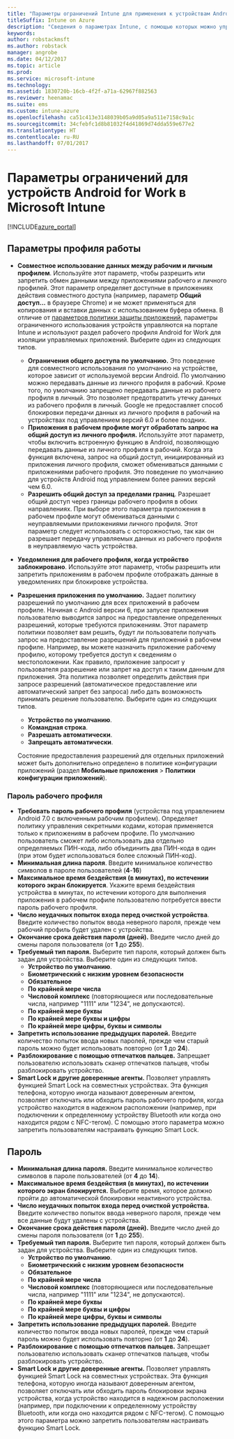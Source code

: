 ```yaml
---
title: "Параметры ограничений Intune для применения к устройствам Android for Work"
titleSuffix: Intune on Azure
description: "Сведения о параметрах Intune, с помощью которых можно управлять параметрами и работой устройств Android for Work.\""
keywords: 
author: robstackmsft
ms.author: robstack
manager: angrobe
ms.date: 04/12/2017
ms.topic: article
ms.prod: 
ms.service: microsoft-intune
ms.technology: 
ms.assetid: 1830720b-16cb-4f2f-a71a-62967f882563
ms.reviewer: heenamac
ms.suite: ems
ms.custom: intune-azure
ms.openlocfilehash: ca51c413e3148039b05a9d05a9a511e7158c9a1c
ms.sourcegitcommit: 34cfebfc1d8b81032f4d41869d74dda559e677e2
ms.translationtype: HT
ms.contentlocale: ru-RU
ms.lasthandoff: 07/01/2017
---
```

# <a name="android-for-work-device-restriction-settings-in-microsoft-intune"></a>Параметры ограничений для устройств Android for Work в Microsoft Intune

[!INCLUDE[azure_portal](./includes/azure_portal.md)]

## <a name="work-profile-settings"></a>Параметры профиля работы
- **Совместное использование данных между рабочим и личным профилем**. Используйте этот параметр, чтобы разрешить или запретить обмен данными между приложениями рабочего и личного профилей. Этот параметр определяет доступные в приложениях действия совместного доступа (например, параметр **Общий доступ…** в браузере Chrome) и не может применяться для копирования и вставки данных с использованием буфера обмена. В отличие от [параметров политики защиты приложений](https://docs.microsoft.com/intune-classic/deploy-use/protect-app-data-using-mobile-app-management-policies-with-microsoft-intune), параметры ограниченного использования устройств управляются на портале Intune и используют раздел рабочего профиля Android for Work для изоляции управляемых приложений. Выберите один из следующих типов.
    - **Ограничения общего доступа по умолчанию.** Это поведение для совместного использования по умолчанию на устройстве, которое зависит от используемой версии Android. По умолчанию можно передавать данные из личного профиля в рабочий. Кроме того, по умолчанию запрещено передавать данные из рабочего профиля в личный. Это позволяет предотвратить утечку данных из рабочего профиля в личный. Google не предоставляет способ блокировки передачи данных из личного профиля в рабочий на устройствах под управлением версий 6.0 и более поздних.   
    - **Приложения в рабочем профиле могут обработать запрос на общий доступ из личного профиля.** Используйте этот параметр, чтобы включить встроенную функцию в Android, позволяющую передавать данные из личного профиля в рабочий. Когда эта функция включена, запрос на общий доступ, инициированный из приложения личного профиля, сможет обмениваться данными с приложениями рабочего профиля. Это поведение по умолчанию для устройств Android под управлением более ранних версий чем 6.0.
    - **Разрешить общий доступ за пределами границ**. Разрешает общий доступ через границы рабочего профиля в обоих направлениях. При выборе этого параметра приложения в рабочем профиле могут обмениваться данными с неуправляемыми приложениями личного профиля. Этот параметр следует использовать с осторожностью, так как он разрешает передачу управляемых данных из рабочего профиля в неуправляемую часть устройства.

-   **Уведомления для рабочего профиля, когда устройство заблокировано**. Используйте этот параметр, чтобы разрешить или запретить приложениям в рабочем профиле отображать данные в уведомлениях при блокировке устройства.
-   **Разрешения приложения по умолчанию.** Задает политику разрешений по умолчанию для всех приложений в рабочем профиле. Начиная с Android версии 6, при запуске приложения пользователю выводится запрос на предоставление определенных разрешений, которые требуются приложениям. Этот параметр политики позволяет вам решить, будут ли пользователи получать запрос на предоставление разрешений для приложений в рабочем профиле. Например, вы можете назначить приложение рабочему профилю, которому требуется доступ к сведениям о местоположении. Как правило, приложение запросит у пользователя разрешение или запрет на доступ к таким данным для приложения. Эта политика позволяет определить действия при запросе разрешений (автоматическое предоставление или автоматический запрет без запроса) либо дать возможность принимать решение пользователю. Выберите один из следующих типов.
    -   **Устройство по умолчанию**.
    -   **Командная строка**.
    -   **Разрешать автоматически**.
    -   **Запрещать автоматически**.

    Состояние предоставления разрешений для отдельных приложений может быть дополнительно определено в политике конфигурации приложений (раздел **Мобильные приложения** > **Политики конфигурации приложений**).

### <a name="work-profile-password"></a>Пароль рабочего профиля
- **Требовать пароль рабочего профиля** (устройства под управлением Android 7.0 с включенным рабочим профилем). Определяет политику управления секретными кодами, которая применяется только к приложениям в рабочем профиле. По умолчанию пользователь сможет либо использовать два отдельно определяемых ПИН-кода, либо объединить два ПИН-кода в один (при этом будет использоваться более сложный ПИН-код).
- **Минимальная длина пароля**. Введите минимальное количество символов в пароле пользователей (**4**-**16**)
- **Максимальное время бездействия (в минутах), по истечении которого экран блокируется**. Укажите время бездействия устройства в минутах, по истечении которого для выполнения приложения в рабочем профиле пользователю потребуется ввести пароль рабочего профиля.
- **Число неудачных попыток входа перед очисткой устройства**. Введите количество попыток ввода неверного пароля, прежде чем рабочий профиль будет удален с устройства.
- **Окончание срока действия пароля (дней).** Введите число дней до смены пароля пользователя (от **1** до **255**).
- **Требуемый тип пароля.** Выберите тип пароля, который должен быть задан для устройства. Выберите один из следующих типов.
    - **Устройство по умолчанию**.
    - **Биометрический с низким уровнем безопасности**
    - **Обязательное**
    - **По крайней мере числа**
    - **Числовой комплекс** (повторяющиеся или последовательные числа, например "1111" или "1234", не допускаются).
    - **По крайней мере буквы**
    - **По крайней мере буквы и цифры**
    - **По крайней мере цифры, буквы и символы**
- **Запретить использование предыдущих паролей.** Введите количество попыток ввода новых паролей, прежде чем старый пароль можно будет использовать повторно (от **1** до **24**).
- **Разблокирование с помощью отпечатков пальцев.** Запрещает пользователю использовать сканер отпечатков пальцев, чтобы разблокировать устройство.
- **Smart Lock и другие доверенные агенты.** Позволяет управлять функцией Smart Lock на совместных устройствах. Эта функция телефона, которую иногда называют доверенным агентом, позволяет отключать или обходить пароль рабочего профиля, когда устройство находится в надежном расположении (например, при подключении к определенному устройству Bluetooth или когда оно находится рядом с NFC-тегом). С помощью этого параметра можно запретить пользователям настраивать функцию Smart Lock.

## <a name="password"></a>Пароль

- **Минимальная длина пароля.** Введите минимальное количество символов в пароле пользователей (от **4** до **14**).
- **Максимальное время бездействия (в минутах), по истечении которого экран блокируется.** Выберите время, которое должно пройти до автоматической блокировки неактивного устройства.
- **Число неудачных попыток входа перед очисткой устройства.** Введите количество попыток ввода неверного пароля, прежде чем все данные будут удалены с устройства.
- **Окончание срока действия пароля (дней).** Введите число дней до смены пароля пользователя (от **1** до **255**).
- **Требуемый тип пароля.** Выберите тип пароля, который должен быть задан для устройства. Выберите один из следующих типов.
    - **Устройство по умолчанию**.
    - **Биометрический с низким уровнем безопасности**
    - **Обязательное**
    - **По крайней мере числа**
    - **Числовой комплекс** (повторяющиеся или последовательные числа, например "1111" или "1234", не допускаются).
    - **По крайней мере буквы**
    - **По крайней мере буквы и цифры**
    - **По крайней мере цифры, буквы и символы**
- **Запретить использование предыдущих паролей.** Введите количество попыток ввода новых паролей, прежде чем старый пароль можно будет использовать повторно (от **1** до **24**).
- **Разблокирование с помощью отпечатков пальцев.** Запрещает пользователю использовать сканер отпечатков пальцев, чтобы разблокировать устройство.
- **Smart Lock и другие доверенные агенты.** Позволяет управлять функцией Smart Lock на совместных устройствах. Эта функция телефона, которую иногда называют доверенным агентом, позволяет отключать или обходить пароль блокировки экрана устройства, когда устройство находится в надежном расположении (например, при подключении к определенному устройству Bluetooth, или когда оно находится рядом с NFC-тегом). С помощью этого параметра можно запретить пользователям настраивать функцию Smart Lock.
